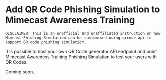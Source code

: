 # Add QR Code Phishing Simulation to Mimecast Awareness Training
````
DISCLAIMER: This is an unofficial and unaffiliated instruction on how Mimeast Phishing Simulation can be customised using qrcode-api to support QR code phishing simulation.
````

It is possible to host your own QR Code generator API endpoint and point Mimecast Awareness Training Phishing Simulation to test your users with QR Codes.


Coming soon...
